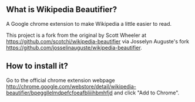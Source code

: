 ## What is Wikipedia Beautifier?
A Google chrome extension to make Wikipedia a little easier to read.

This project is a fork from the original by Scott Wheeler at https://github.com/scotchi/wikipedia-beautifier via Josselyn Auguste's fork https://github.com/josselinauguste/wikipedia-beautifier.

## How to install it?

Go to the official chrome extension webpage http://chrome.google.com/webstore/detail/wikipedia-beautifier/bpeggllelmdpefcfoeafbliiihbmhfjd and click "Add to Chrome".

